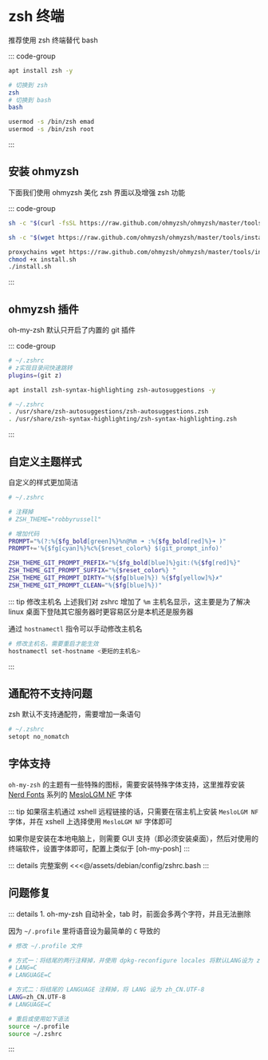# zsh 终端

推荐使用 zsh 终端替代 bash

::: code-group

```bash [安装]
apt install zsh -y
```

```bash [切换终端]
# 切换到 zsh
zsh
# 切换到 bash
bash
```

```bash [zsh设为默认终端]
usermod -s /bin/zsh emad
usermod -s /bin/zsh root
```

:::

## 安装 ohmyzsh

下面我们使用 ohmyzsh 美化 zsh 界面以及增强 zsh 功能

::: code-group

```bash [curl 方式]
sh -c "$(curl -fsSL https://raw.github.com/ohmyzsh/ohmyzsh/master/tools/install.sh)"
```

```bash [wget 方式]
sh -c "$(wget https://raw.github.com/ohmyzsh/ohmyzsh/master/tools/install.sh -O -)"
```

```bash [代理安装方式]
proxychains wget https://raw.github.com/ohmyzsh/ohmyzsh/master/tools/install.sh
chmod +x install.sh
./install.sh
```

:::

## ohmyzsh 插件

oh-my-zsh 默认只开启了内置的 git 插件

::: code-group

```bash [开启内置插件]
# ~/.zshrc
# z实现目录间快速跳转
plugins=(git z)
```

```bash [安装外部插件]
apt install zsh-syntax-highlighting zsh-autosuggestions -y
```

```bash [开启外部插件]
# ~/.zshrc
. /usr/share/zsh-autosuggestions/zsh-autosuggestions.zsh
. /usr/share/zsh-syntax-highlighting/zsh-syntax-highlighting.zsh
```

:::

## 自定义主题样式

自定义的样式更加简洁

```bash
# ~/.zshrc

# 注释掉
# ZSH_THEME="robbyrussell"

# 增加代码
PROMPT="%(?:%{$fg_bold[green]%}%n@%m ➜ :%{$fg_bold[red]%}➜ )"
PROMPT+='%{$fg[cyan]%}%c%{$reset_color%} $(git_prompt_info)'

ZSH_THEME_GIT_PROMPT_PREFIX="%{$fg_bold[blue]%}git:(%{$fg[red]%}"
ZSH_THEME_GIT_PROMPT_SUFFIX="%{$reset_color%} "
ZSH_THEME_GIT_PROMPT_DIRTY="%{$fg[blue]%}) %{$fg[yellow]%}✗"
ZSH_THEME_GIT_PROMPT_CLEAN="%{$fg[blue]%})"
```

::: tip 修改主机名
上述我们对 zshrc 增加了 `%m` 主机名显示，这主要是为了解决 linux 桌面下登陆其它服务器时更容易区分是本机还是服务器

通过 `hostnamectl` 指令可以手动修改主机名

```bash
# 修改主机名，需要重启才能生效
hostnamectl set-hostname <更短的主机名>
```

:::

## 通配符不支持问题

zsh 默认不支持通配符，需要增加一条语句

```bash
# ~/.zshrc
setopt no_nomatch
```

## 字体支持

`oh-my-zsh` 的主题有一些特殊的图标，需要安装特殊字体支持，这里推荐安装 [Nerd Fonts](https://www.nerdfonts.com/) 系列的 [MesloLGM NF](https://github.com/ryanoasis/nerd-fonts/releases/download/v2.1.0/Meslo.zip) 字体

::: tip
如果宿主机通过 xshell 远程链接的话，只需要在宿主机上安装 `MesloLGM NF` 字体，并在 xshell 上选择使用 `MesloLGM NF` 字体即可

如果你是安装在本地电脑上，则需要 GUI 支持（即必须安装桌面），然后对使用的终端软件，设置字体即可，配置上类似于 [oh-my-posh]
:::

::: details 完整案例
<<<@/assets/debian/config/zshrc.bash
:::

## 问题修复

::: details 1. oh-my-zsh 自动补全，tab 时，前面会多两个字符，并且无法删除

因为 `~/.profile` 里将语音设为最简单的 `C` 导致的

```bash
# 修改 ~/.profile 文件

# 方式一：将结尾的两行注释掉，并使用 dpkg-reconfigure locales 将默认LANG设为 zh_CN.UTF-8
# LANG=C
# LANGUAGE=C

# 方式二：将结尾的 LANGUAGE 注释掉，将 LANG 设为 zh_CN.UTF-8
LANG=zh_CN.UTF-8
# LANGUAGE=C
```

```bash
# 重启或使用如下语法
source ~/.profile
source ~/.zshrc
```

:::
